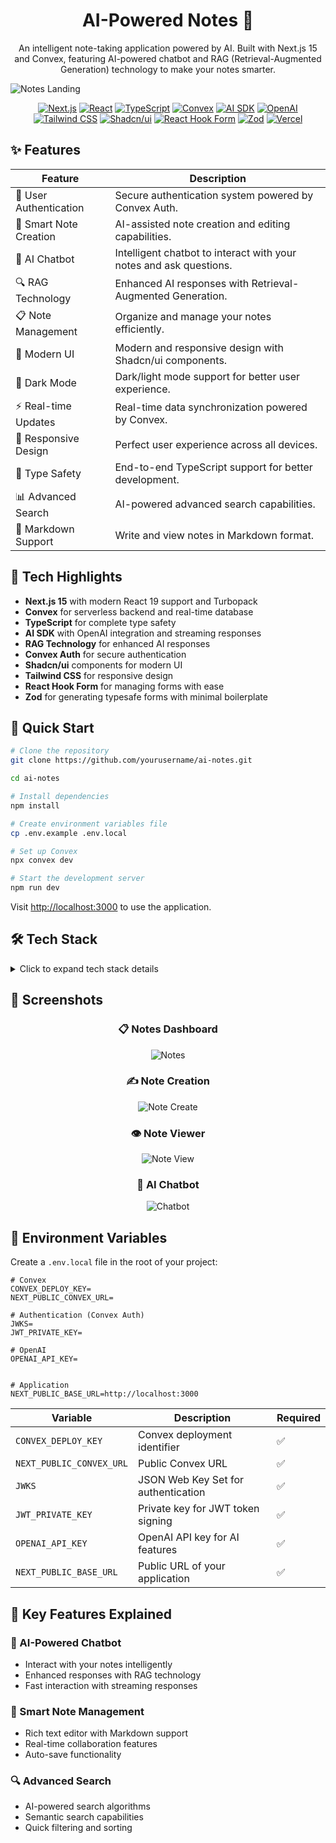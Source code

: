 <div align="center">
  <h1>AI-Powered Notes 📝</h1>

<p>An intelligent note-taking application powered by AI. Built with Next.js 15 and Convex, featuring AI-powered chatbot and RAG (Retrieval-Augmented Generation) technology to make your notes smarter.</p>

</div>

![Notes Landing](/public/readme-images/notes.png)

<div align="center">

[![Next.js](https://img.shields.io/badge/Next.js-black?style=for-the-badge&logo=next.js&logoColor=white)](https://nextjs.org/)
[![React](https://img.shields.io/badge/React-61DAFB?style=for-the-badge&logo=react&logoColor=black)](https://reactjs.org/)
[![TypeScript](https://img.shields.io/badge/TypeScript-007ACC?style=for-the-badge&logo=typescript&logoColor=white)](https://www.typescriptlang.org/)
[![Convex](https://img.shields.io/badge/Convex-FF6B6B?style=for-the-badge&logo=convex&logoColor=white)](https://convex.dev/)
[![AI SDK](https://img.shields.io/badge/AI%20SDK-000000?style=for-the-badge&logo=vercel&logoColor=white)](https://github.com/vercel/ai)
[![OpenAI](https://img.shields.io/badge/OpenAI-000000?style=for-the-badge&logo=openai&logoColor=white)](https://openai.com/)
[![Tailwind CSS](https://img.shields.io/badge/Tailwind_CSS-06B6D4?style=for-the-badge&logo=tailwind-css&logoColor=white)](https://tailwindcss.com/)
[![Shadcn/ui](https://img.shields.io/badge/Shadcn/ui-000000?style=for-the-badge&logo=shadcnui&logoColor=white)](https://ui.shadcn.com/)
[![React Hook Form](https://img.shields.io/badge/React%20Hook%20Form-EC5990?style=for-the-badge&logo=react-hook-form&logoColor=white)](https://react-hook-form.com/)
[![Zod](https://img.shields.io/badge/Zod-FF6B6B?style=for-the-badge&logo=zod&logoColor=white)](https://zod.dev/)
[![Vercel](https://img.shields.io/badge/Vercel-000000?style=for-the-badge&logo=vercel&logoColor=white)](https://vercel.com/)

</div>

## ✨ Features

<div align="center">

| Feature                | Description                                                        |
| ---------------------- | ------------------------------------------------------------------ |
| 🔐 User Authentication | Secure authentication system powered by Convex Auth.               |
| 📝 Smart Note Creation | AI-assisted note creation and editing capabilities.                |
| 🤖 AI Chatbot          | Intelligent chatbot to interact with your notes and ask questions. |
| 🔍 RAG Technology      | Enhanced AI responses with Retrieval-Augmented Generation.         |
| 📋 Note Management     | Organize and manage your notes efficiently.                        |
| 🎨 Modern UI           | Modern and responsive design with Shadcn/ui components.            |
| 🌙 Dark Mode           | Dark/light mode support for better user experience.                |
| ⚡️ Real-time Updates  | Real-time data synchronization powered by Convex.                  |
| 📱 Responsive Design   | Perfect user experience across all devices.                        |
| 🔧 Type Safety         | End-to-end TypeScript support for better development.              |
| 📊 Advanced Search     | AI-powered advanced search capabilities.                           |
| 🎯 Markdown Support    | Write and view notes in Markdown format.                           |

</div>

## 🌟 Tech Highlights

- **Next.js 15** with modern React 19 support and Turbopack
- **Convex** for serverless backend and real-time database
- **TypeScript** for complete type safety
- **AI SDK** with OpenAI integration and streaming responses
- **RAG Technology** for enhanced AI responses
- **Convex Auth** for secure authentication
- **Shadcn/ui** components for modern UI
- **Tailwind CSS** for responsive design
- **React Hook Form** for managing forms with ease
- **Zod** for generating typesafe forms with minimal boilerplate

## 🚀 Quick Start

```bash
# Clone the repository
git clone https://github.com/yourusername/ai-notes.git

cd ai-notes

# Install dependencies
npm install

# Create environment variables file
cp .env.example .env.local

# Set up Convex
npx convex dev

# Start the development server
npm run dev
```

Visit [http://localhost:3000](http://localhost:3000) to use the application.

## 🛠️ Tech Stack

<details>
  <summary>Click to expand tech stack details</summary>

### Core Framework & Libraries

- **[Next.js 15](https://nextjs.org/)** - React framework with App Router and Turbopack
- **[React 19](https://reactjs.org/)** - Latest React with concurrent features
- **[TypeScript](https://www.typescriptlang.org/)** - Type-safe JavaScript
- **[Zod](https://zod.dev/)** - TypeScript-first schema validation
- **[React Hook Form](https://react-hook-form.com/)** - Performant form handling
- **[React Markdown](https://github.com/remarkjs/react-markdown)** - Markdown rendering

### AI & Backend

- **[Convex](https://convex.dev/)** - Serverless backend with real-time database
- **[Convex Auth](https://docs.convex.dev/auth)** - Authentication solution
- **[AI SDK](https://sdk.vercel.ai/)** - AI integration toolkit
- **[OpenAI](https://openai.com/)** - GPT models for AI features
- **RAG Technology** - Retrieval-Augmented Generation for enhanced AI responses

### UI & Styling

- **[Tailwind CSS](https://tailwindcss.com/)** - Utility-first CSS framework
- **[Shadcn/ui](https://ui.shadcn.com/)** - Re-usable components with Radix UI
- **[Lucide React](https://lucide.dev/)** - Beautiful icon library
- **[Next Themes](https://github.com/pacocoursey/next-themes)** - Theme management

### Development Tools

- **[ESLint](https://eslint.org/)** - Code linting
- **[Tailwind Typography](https://tailwindcss.com/docs/typography-plugin)** - Beautiful typography

</details>

## 📸 Screenshots

<div align="center">

### 📋 Notes Dashboard

![Notes](/public/readme-images/notes.png)

### ✍️ Note Creation

![Note Create](/public/readme-images/note-create.png)

### 👁️ Note Viewer

![Note View](/public/readme-images/note-view.png)

### 🤖 AI Chatbot

![Chatbot](/public/readme-images/chatbot.png)

</div>

## 🔐 Environment Variables

Create a `.env.local` file in the root of your project:

```env
# Convex
CONVEX_DEPLOY_KEY=
NEXT_PUBLIC_CONVEX_URL=

# Authentication (Convex Auth)
JWKS=
JWT_PRIVATE_KEY=

# OpenAI
OPENAI_API_KEY=


# Application
NEXT_PUBLIC_BASE_URL=http://localhost:3000
```

| Variable                 | Description                         | Required |
| ------------------------ | ----------------------------------- | -------- |
| `CONVEX_DEPLOY_KEY`      | Convex deployment identifier        | ✅       |
| `NEXT_PUBLIC_CONVEX_URL` | Public Convex URL                   | ✅       |
| `JWKS`                   | JSON Web Key Set for authentication | ✅       |
| `JWT_PRIVATE_KEY`        | Private key for JWT token signing   | ✅       |
| `OPENAI_API_KEY`         | OpenAI API key for AI features      | ✅       |
| `NEXT_PUBLIC_BASE_URL`   | Public URL of your application      | ✅       |

## 🎯 Key Features Explained

### 🤖 AI-Powered Chatbot

- Interact with your notes intelligently
- Enhanced responses with RAG technology
- Fast interaction with streaming responses

### 📝 Smart Note Management

- Rich text editor with Markdown support
- Real-time collaboration features
- Auto-save functionality

### 🔍 Advanced Search

- AI-powered search algorithms
- Semantic search capabilities
- Quick filtering and sorting
